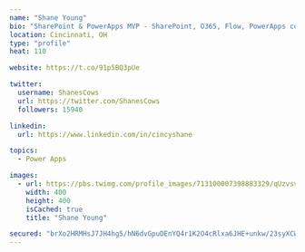 ```yaml
---
name: "Shane Young"
bio: "SharePoint & PowerApps MVP - SharePoint, O365, Flow, PowerApps consulting? @PowerApps911 | Pure Snark? You found it."
location: Cincinnati, OH
type: "profile"
heat: 110

website: https://t.co/91p5BQ3pUe

twitter:
  username: ShanesCows
  url: https://twitter.com/ShanesCows
  followers: 15940

linkedin:
  url: https://www.linkedin.com/in/cincyshane

topics:
  - Power Apps

images:
  - url: https://pbs.twimg.com/profile_images/713100007398883329/qUzvsvQ3_400x400.jpg
    width: 400
    height: 400
    isCached: true
    title: "Shane Young"

secured: "brXo2HRMHsJ7JH4hg5/hN6dvGpuDEnYQ4r1K2O4cRlxa6JHE+unkw/23syXCWQ80aauTx3R+Xcs0dYhmksul6Ilv/CtXYYjbT6eDsOJNHroXqp+OO9zkiS1AIfhPaBWzm0OF9y1bEHM9el66+XgxZcQ2juylVL1AKQzMgtkwcSZv/dLctOwEP5xWmQQEL7z6QUX2uNciNoakMyiQIxJFci5IShg2GITPpPqsVx5xVM6JKCuSg2S269jzh/iG4Vc9I7+h1pUAS9eVeK/rKw2sKgIm7PCV23HirXR3Xe0nS5OEFtJmXhU3BnOSVU7sCpdVt74fY+l6iLdt+4+g683G4E04u5iugCPQCUIlJJvI3BdC2gINrvhWkrsOvbsCuLzzVKgvH/Qbeemvx/a0BZY6gAMBc+ah7tmh3mXnSdPHvq8=;2w589yMZb1rxSbZkBUi10w=="
---
```


